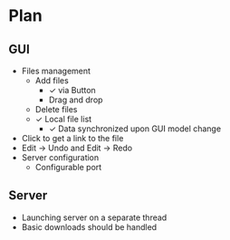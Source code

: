 # Plan

## GUI

* Files management
  * Add files
    * ✓ via Button
    * Drag and drop
  * Delete files
  * ✓ Local file list
    * ✓ Data synchronized upon GUI model change
* Click to get a link to the file
* Edit -> Undo and Edit -> Redo
* Server configuration
  * Configurable port

## Server

* Launching server on a separate thread
* Basic downloads should be handled
